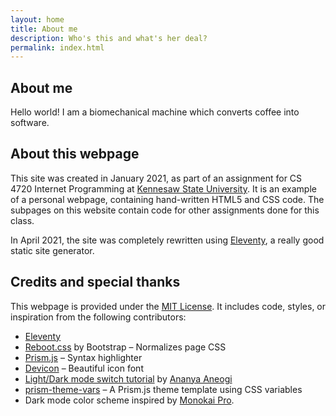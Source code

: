 ```yaml
---
layout: home
title: About me
description: Who's this and what's her deal?
permalink: index.html
---
```


## About me

Hello world! I am a biomechanical machine which converts coffee into software.

## About this webpage

This site was created in January 2021, as part of an assignment for CS 4720 Internet Programming at [Kennesaw State University](https://www.kennesaw.edu/)</a>. It is an example of a personal webpage, containing hand-written HTML5 and CSS code. The subpages on this website contain code for other assignments done for this class.

In April 2021, the site was completely rewritten using [Eleventy](https://www.11ty.dev/), a really good static site generator.

## Credits and special thanks

This webpage is provided under the [MIT License](https://github.com/morellam-dev/cs-4720-internet-programming/blob/main/LICENSE). It
      includes code, styles, or inspiration from the following contributors:

* [Eleventy](https://www.11ty.dev/)
* <a href="https://getbootstrap.com/docs/5.0/content/reboot/">Reboot.css</a> by Bootstrap – Normalizes page CSS</li>
* <a href="https://prismjs.com/">Prism.js</a> – Syntax highlighter</a>
* <a href="https://devicon.dev/">Devicon</a> – Beautiful icon font
* <a href="https://dev.to/ananyaneogi/create-a-dark-light-mode-switch-with-css-variables-34l8">Light/Dark mode switch tutorial</a> by <a href="https://ananyaneogi.com/">Ananya Aneogi</a>
* <a href="https://github.com/antfu/prism-theme-vars">prism-theme-vars</a> – A Prism.js theme template using CSS variables
* Dark mode color scheme inspired by <a href="https://monokai.pro/">Monokai Pro</a>.
